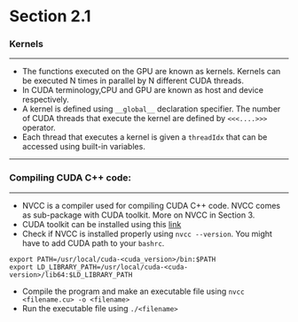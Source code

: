 # Section 2.1
### Kernels
------
- The functions executed on the GPU are known as kernels. Kernels can be executed N times in parallel by N different CUDA threads.
- In CUDA terminology,CPU and GPU are known as host and device respectively.
- A kernel is defined using `__global__` declaration specifier. The number of CUDA threads that execute the kernel are defined by `<<<....>>>` operator.
- Each thread that executes a kernel is given a `threadIdx` that can be accessed using built-in variables.
------
### Compiling CUDA C++ code:
-------
- NVCC is a compiler used for compiling CUDA C++ code. NVCC comes as sub-package with CUDA toolkit. More on NVCC in Section 3. 
- CUDA toolkit can be installed using this [link](https://docs.nvidia.com/cuda/#installation-guides)
- Check if NVCC is installed properly using `nvcc --version`. You might have to add CUDA path to your `bashrc`.
```
export PATH=/usr/local/cuda-<cuda_version>/bin:$PATH
export LD_LIBRARY_PATH=/usr/local/cuda-<cuda-version>/lib64:$LD_LIBRARY_PATH
```
- Compile the program and make an executable file using ` nvcc <filename.cu> -o <filename> ` 
- Run the executable file using `./<filename>`